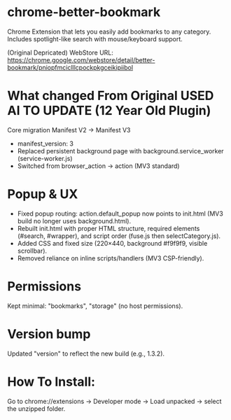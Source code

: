 chrome-better-bookmark
======================

Chrome Extension that lets you easily add bookmarks to any category. Includes spotlight-like search with mouse/keyboard support.

(Original Depricated) WebStore URL: https://chrome.google.com/webstore/detail/better-bookmark/pniopfmciclllcpockpkgceikipiibol

**What changed From Original** USED AI TO UPDATE (12 Year Old Plugin)
===========

Core migration Manifest V2 → Manifest V3
- manifest_version: 3
- Replaced persistent background page with background.service_worker (service-worker.js)
- Switched from browser_action → action (MV3 standard)

Popup & UX
====

 - Fixed popup routing: action.default_popup now points to init.html (MV3 build no longer uses background.html).
 - Rebuilt init.html with proper HTML structure, required elements (#search, #wrapper), and script order (fuse.js then selectCategory.js).
 - Added CSS and fixed size (220×440, background #f9f9f9, visible scrollbar).
 - Removed reliance on inline scripts/handlers (MV3 CSP-friendly).

Permissions
====

Kept minimal: "bookmarks", "storage" (no host permissions).

Version bump
====

Updated "version" to reflect the new build (e.g., 1.3.2).

How To Install:
====

Go to chrome://extensions → Developer mode → Load unpacked → select the unzipped folder.
